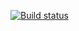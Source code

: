 [![Build status](https://ci.appveyor.com/api/projects/status/xqg6adx2215ga4m9?svg=true)](https://ci.appveyor.com/project/RitaHolod/autotesting)
